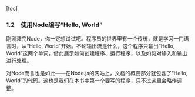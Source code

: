 [toc]

### 1.2　使用Node编写“Hello, World”

刚刚装完Node，你一定想试试吧。程序员的世界里有一个传统，就是学习一门语言时，从“Hello, World”开始。不论输出流是什么，这个程序只输出“Hello, World”这两个单词，借此展示如何创建程序、运行程序，以及如何对输入和输出进行处理。

对Node而言也是如此——在Node.js的网站上，文档的概要部分就包含了“Hello, World”的代码。这也是我们在本书中第一个要写的程序，只不过这里会略作调整。

